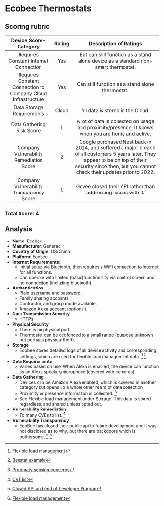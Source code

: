 # Ecobee Thermostats
## Scoring rubric
| Device Score-Category |  Rating | Description of Ratings | 
| :---: | :---: | :---: | 
| Requires Constant Internet Connection | Yes | But can still function as a stand alone device as a standard non-smart thermostat.   |
| Requires Constant Connection to Company Cloud Infrastructure | Yes | Can still function as a stand alone thermostat. |
| Data Storage Requirements | Cloud | All data is stored in the Cloud. |
| Data Gathering Risk Score | 1 | A lot of data is collected on usage and proximity/presence.  It knows when you are home and active. |
| Company Vulnerability Remediation Score | 2 | Google purchased Nest back in 2014, and suffered a major breach of all customers 5 years later.  They appear to be on top of their security since then, but you cannot check their updates prior to 2022.   |
| Company Vulnerability Transparency Score | 1 | Govee closed their API rather than addressing issues with it. | 

### Total Score: 4

## Analysis
- **Name**: Ecobee
- **Manufacturer**: Generac
- **Country of Origin**: US/China
- **Platform**: Ecobee
- **Internet Requirements**:
    - Initial setup via Bluetooth, then requires a WiFi connection to Internet for all functions.
    - Can operate with limited (basic)functionality via control screen and no connection (including bluetooth)
- **Authentication**
    - Plain username and password.
    - Family sharing accounts  
    - Contractor, and group mode available.
    - Amazon Alexa account (optional).  
- **Data Transmission Security**
    - HTTPs
- **Physical Security**
    - There is no physical port.
    - Thermostat can be geofenced to a small range (purpose unknown but perhaps physical theft).  
- **Storage**
    - Ecobee stores detailed logs of all device activity and corresponding settings, which are used for flexible load management data.  [^1] [^2]
- **Data Requirements**
    - Varies based on use.  When Alexa is enabled, the device can function as an Alexa speaker/microphone (covered with cameras).
- **Data Gathering**
  - Devices can be Amazon Alexa enabled, which is covered in another category but opens up a whole other realm of data collection.
  - Proximity or presence information is collected. [^3]
  - See Flexible load management under Storage. This data is stored regardless, and shared unless opted out. 
- **Vulnerability Remediation**
  -  To many CVEs to list. [^4]
- **Vulnerability Transparency**
  - EcoBee has closed their public api to future development and it was not disclosed as to why, but there are backdoors which is bothersome. [^5] [^1]

[^1]: [Flexible load management](https://www.ecobee.com/en-us/utilities/)
[^2]: [Beestat example](https://app.beestat.io/)
[^3]: [Proximaty sensing concerns](https://ijitra.com/index.php/ijitra/article/view/48/39)  
[^4]: [CVE list](https://app.opencve.io/cve/?vendor=ecobee)  
[^5]: [Closed API and end of Developer Progran](https://www.ecobee.com/en-us/developers/)  



